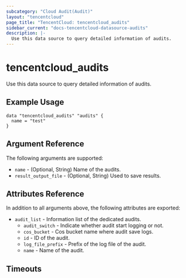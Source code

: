 ```yaml
---
subcategory: "Cloud Audit(Audit)"
layout: "tencentcloud"
page_title: "TencentCloud: tencentcloud_audits"
sidebar_current: "docs-tencentcloud-datasource-audits"
description: |-
  Use this data source to query detailed information of audits.
---
```


# tencentcloud_audits

Use this data source to query detailed information of audits.

## Example Usage

```hcl
data "tencentcloud_audits" "audits" {
  name = "test"
}
```

## Argument Reference

The following arguments are supported:

* `name` - (Optional, String) Name of the audits.
* `result_output_file` - (Optional, String) Used to save results.

## Attributes Reference

In addition to all arguments above, the following attributes are exported:

* `audit_list` - Information list of the dedicated audits.
  * `audit_switch` - Indicate whether audit start logging or not.
  * `cos_bucket` - Cos bucket name where audit save logs.
  * `id` - ID of the audit.
  * `log_file_prefix` - Prefix of the log file of the audit.
  * `name` - Name of the audit.


## Timeouts

<no value>


